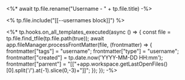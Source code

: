 <%* 
await tp.file.rename("Username - " + tp.file.title)
-%>

<% tp.file.include("[[--usernames block]]") %>

<%*
tp.hooks.on_all_templates_executed(async () => {
  const file = tp.file.find_tfile(tp.file.path(true));
  await app.fileManager.processFrontMatter(file, (frontmatter) => {
    frontmatter["tags"] = "username";
    frontmatter["type"] = "username";
    frontmatter["created"] = tp.date.now('YYYY-MM-DD HH:mm');
    frontmatter["parrent"] = "[["+app.workspace.getLastOpenFiles()[0].split('/').at(-1).slice(0,-3)+"]]";
   });
});
-%>